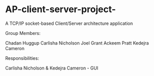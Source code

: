 # AP-client-server-project-
A TCP/IP socket-based Client/Server architecture application

Group Members:

Chadan Huggup
Carlisha Nicholson
Joel Grant
Ackeem Pratt
Kedejra Cameron


Responsibilities:

Carlisha Nicholson & Kedejra Cameron - GUI
